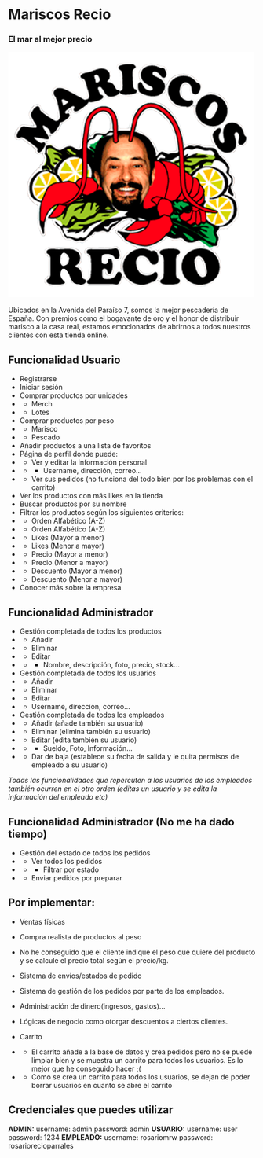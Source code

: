 # Mariscos Recio
### El mar al mejor precio

![Logo Mariscos Recio](/BrunoDelgadoHerreroProyecto/src/main/resources/static/img/logo.png)

Ubicados en la Avenida del Paraíso 7, somos la mejor pescadería de España. Con premios como el bogavante de oro y el honor de distribuir marisco a la casa real, estamos emocionados de abrirnos a todos nuestros clientes con esta tienda online.

## Funcionalidad Usuario
- Registrarse
- Iniciar sesión
- Comprar productos por unidades
- - Merch
- - Lotes
- Comprar productos por peso
- - Marisco
- - Pescado
- Añadir productos a una lista de favoritos
- Página de perfil donde puede:
- - Ver y editar la información personal
- - - Username, dirección, correo...
- - Ver sus pedidos (no funciona del todo bien por los problemas con el carrito) 
- Ver los productos con más likes en la tienda
- Buscar productos por su nombre
- Filtrar los productos según los siguientes criterios:
- - Orden Alfabético (A-Z)
- - Orden Alfabético (A-Z)
- - Likes (Mayor a menor)
- - Likes (Menor a mayor)
- - Precio (Mayor a menor)
- - Precio (Menor a mayor)
- - Descuento (Mayor a menor)
- - Descuento (Menor a mayor)
- Conocer más sobre la empresa



## Funcionalidad Administrador

- Gestión completada de todos los productos
- - Añadir
- - Eliminar
- - Editar
- - - Nombre, descripción, foto, precio, stock...
- Gestión completada de todos los usuarios
- - Añadir
- - Eliminar
- - Editar
-  - Username, dirección, correo...
- Gestión completada de todos los empleados
- - Añadir (añade también su usuario)
- - Eliminar (elimina también su usuario)
- - Editar (edita también su usuario)
- - - Sueldo, Foto, Información...
- - Dar de baja (establece su fecha de salida y le quita permisos de empleado a su usuario)

*Todas las funcionalidades que repercuten a los usuarios de los empleados también ocurren en el otro orden (editas un usuario y se edita la información del empleado etc)*

## Funcionalidad Administrador (No me ha dado tiempo)

- Gestión del estado de todos los pedidos
- - Ver todos los pedidos
- - - Filtrar por estado 
- - Enviar pedidos por preparar 

## Por implementar:
- Ventas físicas
- Compra realista de productos al peso
- No he conseguido que el cliente indique el peso que quiere del producto y se calcule el precio total según el precio/kg.
- Sistema de envíos/estados de pedido
- Sistema de gestión de los pedidos por parte de los empleados.
- Administración de dinero(ingresos, gastos)...
- Lógicas de negocio como otorgar descuentos a ciertos clientes.

- Carrito
- -  El carrito añade a la base de datos y crea pedidos pero no se puede limpiar bien y se muestra un carrito para todos los usuarios. Es lo mejor que he conseguido hacer ;(
- - Como se crea un carrito para todos los usuarios, se dejan de poder borrar usuarios en cuanto se abre el carrito
 
## Credenciales que puedes utilizar
**ADMIN:** username: admin password: admin 
**USUARIO:** username: user password: 1234 
**EMPLEADO:** username: rosariomrw password: rosariorecioparrales 
